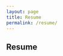 ```yaml
---
layout: page
title: Resume
permalink: /resume/
---
```


## Resume


<!-- You can also add your resume content directly here -->
